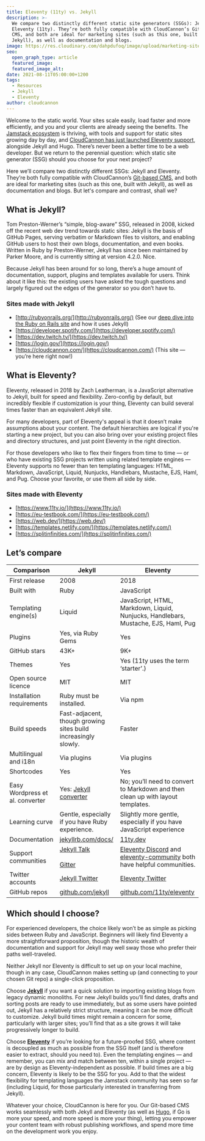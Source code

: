 ```yaml
---
title: Eleventy (11ty) vs. Jekyll
description: >-
  We compare two distinctly different static site generators (SSGs): Jekyll and
  Eleventy (11ty). They’re both fully compatible with CloudCannon’s Git-based
  CMS, and both are ideal for marketing sites (such as this one, built with
  Jekyll), as well as documentation and blogs.
image: https://res.cloudinary.com/dahpdufoq/image/upload/marketing-site/blog/eleventy-vs-jekyll.jpg
seo:
  open_graph_type: article
  featured_image:
  featured_image_alt:
date: 2021-08-11T05:00:00+1200
tags:
  - Resources
  - Jekyll
  - Eleventy
author: cloudcannon
---
```

Welcome to the static world. Your sites scale easily, load faster and more efficiently, and you and your clients are already seeing the benefits. The [Jamstack ecosystem](https://cloudcannon.com/community/jamstack-ecosystem/) is thriving, with tools and support for static sites growing day by day, and [CloudCannon has just launched Eleventy support](https://cloudcannon.com/blog/eleventy-11ty-support-in-cloudcannon/), alongside Jekyll and Hugo. There’s never been a better time to be a web developer. But we return to the perennial question: which static site generator (SSG) should you choose for your next project?

Here we’ll compare two distinctly different SSGs: Jekyll and Eleventy. They’re both fully compatible with CloudCannon’s [Git-based CMS](https://cloudcannon.com/git-cms/), and both are ideal for marketing sites (such as this one, built with Jekyll), as well as documentation and blogs. But let's compare and contrast, shall we?

## **What is Jekyll?**

Tom Preston-Werner’s “simple, blog-aware” SSG, released in 2008, kicked off the recent web dev trend towards static sites: Jekyll is the basis of GitHub Pages, serving verbatim or Markdown files to visitors, and enabling GitHub users to host their own blogs, documentation, and even books. Written in Ruby by Preston-Werner, Jekyll has since been maintained by Parker Moore, and is currently sitting at version 4.2.0. Nice.

Because Jekyll has been around for so long, there’s a huge amount of documentation, support, plugins and templates available for users. Think about it like this: the existing users have asked the tough questions and largely figured out the edges of the generator so you don’t have to.

### Sites made with Jekyll

* [http://rubyonrails.org/](http://rubyonrails.org/) (See our [deep dive into the Ruby on Rails site](https://cloudcannon.com/community/showcases/ruby-on-rails/) and how it uses Jekyll)
* [https://developer.spotify.com/](https://developer.spotify.com/)
* [https://dev.twitch.tv/](https://dev.twitch.tv/)
* [https://login.gov/](https://login.gov/)
* [https://cloudcannon.com/](https://cloudcannon.com/) (This site — you’re here right now\!)

## **What is Eleventy?**

Eleventy, released in 2018 by Zach Leatherman, is a JavaScript alternative to Jekyll, built for speed and flexibility. Zero-config by default, but incredibly flexible if customization is your thing, Eleventy can build several times faster than an equivalent Jekyll site.

For many developers, part of Eleventy's appeal is that it doesn’t make assumptions about your content. The default hierarchies are logical if you're starting a new project, but you can also bring over your existing project files and directory structures, and just point Eleventy in the right direction.

For those developers who like to flex their fingers from time to time — or who have existing SSG projects written using related template engines — Eleventy supports no fewer than ten templating languages: HTML, Markdown, JavaScript, Liquid, Nunjucks, Handlebars, Mustache, EJS, Haml, and Pug. Choose your favorite, or use them all side by side.

### Sites made with Eleventy

* [https://www.11ty.io/](https://www.11ty.io/)
* [https://eu-testbook.com/](https://eu-testbook.com/)
* [https://web.dev/](https://web.dev/)
* [https://templates.netlify.com/](https://templates.netlify.com/)
* [https://splitinfinities.com/](https://splitinfinities.com/)

## **Let’s compare**

| Comparison  | Jekyll  | Eleventy |
| --- | --- | --- |
| First release  | 2008  | 2018 |
| Built with  | Ruby  | JavaScript |
| Templating engine(s)  | Liquid  | JavaScript, HTML, Markdown, Liquid, Nunjucks, Handlebars, Mustache, EJS, Haml, Pug |
| Plugins  | Yes, via Ruby Gems  | Yes |
| GitHub stars  | 43K+  | 9K+ |
| Themes  | Yes  | Yes (11ty uses the term ‘starter’.) |
| Open source licence  | MIT  | MIT |
| Installation requirements  | Ruby must be installed.  | Via npm |
| Build speeds  | Fast-adjacent, though growing sites build increasingly slowly.  | Faster |
| Multilingual and i18n  | Via plugins  | Via plugins |
| Shortcodes  | Yes  | Yes |
| Easy Wordpress et al. converter  | Yes: [Jekyll converter](https://import.jekyllrb.com/)  | No; you’ll need to convert to Markdown and then clean up with layout templates. |
| Learning curve  | Gentle, especially if you have Ruby experience.  | Slightly more gentle, especially if you have JavaScript experience |
| Documentation  | [jekyllrb.com/docs/](https://jekyllrb.com/docs/)  | [11ty.dev](http://11ty.dev/) |
| Support communities  | [Jekyll Talk](https://talk.jekyllrb.com/) <br><br>[Gitter](https://gitter.im/jekyll/jekyll)  | [Eleventy Discord](https://discord.gg/GBkBy9u) and [eleventy-community](https://github.com/11ty/eleventy-community) both have helpful communities. |
| Twitter accounts  | [Jekyll Twitter](https://twitter.com/jekyllrb)  | [Eleventy Twitter](https://twitter.com/eleven_ty) |
| GitHub repos  | [github.com/jekyll](https://github.com/jekyll)  | [github.com/11ty/eleventy](https://github.com/11ty/eleventy/) |

## **Which should I choose?**

For experienced developers, the choice likely won’t be as simple as picking sides between Ruby and JavaScript. Beginners will likely find Eleventy a more straightforward proposition, though the historic wealth of documentation and support for Jekyll may well sway those who prefer their paths well-traveled.

Neither Jekyll nor Eleventy is difficult to set up on your local machine, though in any case, CloudCannon makes setting up (and connecting to your chosen Git repo) a single-click proposition.

Choose **[Jekyll](https://cloudcannon.com/jekyll-cms/)** if you want a quick solution to importing existing blogs from legacy dynamic monoliths. For new Jekyll builds you’ll find dates, drafts and sorting posts are ready to use immediately, but as some users have pointed out, Jekyll has a relatively strict structure, meaning it can be more difficult to customize. Jekyll build times might remain a concern for some, particularly with larger sites; you’ll find that as a site grows it will take progressively longer to build.

Choose **[Eleventy](https://cloudcannon.com/eleventy-cms/)** if you’re looking for a future-proofed SSG, where content is decoupled as much as possible from the SSG itself (and is therefore easier to extract, should you need to). Even the templating engines — and remember, you can mix and match between ten, within a single project — are by design as Eleventy-independent as possible. If build times are a big concern, Eleventy is likely to be the SSG for you. Add to that the widest flexibility for templating languages the Jamstack community has seen so far (including Liquid, for those particularly interested in transferring from Jekyll).

Whatever your choice, CloudCannon is here for you. Our Git-based CMS works seamlessly with both Jekyll and Eleventy (as well as [Hugo](https://cloudcannon.com/hugo-cms/), if Go is more your speed, and more speed is more your thing), letting you empower your content team with robust publishing workflows, and spend more time on the development work you enjoy.
